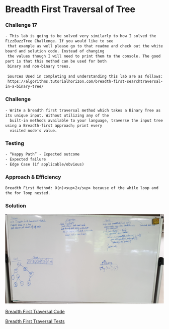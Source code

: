 
# Breadth First Traversal of Tree
### Challenge 17
    - This lab is going to be solved very similarly to how I solved the FizzBuzzTree Challenge. If you would like to see
     that example as well please go to that readme and check out the white board and solution code. Instead of changing
     the values though I will need to print them to the console. The good part is that this method can be used for both 
     binary and non-binary trees.
     
     Sources Used in completing and understanding this lab are as follows:
     https://algorithms.tutorialhorizon.com/breadth-first-searchtraversal-in-a-binary-tree/

### Challenge
    - Write a breadth first traversal method which takes a Binary Tree as its unique input. Without utilizing any of the
      built-in methods available to your language, traverse the input tree using a Breadth-first approach; print every 
      visited node’s value.

### Testing

    - “Happy Path” - Expected outcome
    - Expected failure
    - Edge Case (if applicable/obvious)
    
   
### Approach & Efficiency

    Breadth First Method: O(n)<sup>2</sup> because of the while loop and the for loop nested.


### Solution

![white board](../assets/breadth-first.jpg)
 
  
 [Breadth First Traversal Code](../src/main/java/Tree/BinaryTree.java)

 
 [Breadth First Traversal Tests](../src/test/java/BinarySearchTreeTest.java)
 

